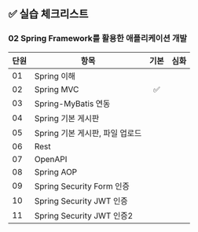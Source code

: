 ## ✅ 실습 체크리스트

### 02 Spring Framework를 활용한 애플리케이션 개발

| 단원 | 항목                            | 기본 | 심화 |
| ---- | ------------------------------- | :--: | :--: |
| 01   | Spring 이해                     |      |      |
| 02   | Spring MVC                      |  ✅  |      |
| 03   | Spring-MyBatis 연동             |      |      |
| 04   | Spring 기본 게시판              |      |      |
| 05   | Spring 기본 게시판, 파일 업로드 |      |      |
| 06   | Rest                            |      |      |
| 07   | OpenAPI                         |      |      |
| 08   | Spring AOP                      |      |      |
| 09   | Spring Security Form 인증       |      |      |
| 10   | Spring Security JWT 인증        |      |      |
| 11   | Spring Security JWT 인증2       |      |      |
